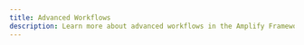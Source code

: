 ```yaml
---
title: Advanced Workflows
description: Learn more about advanced workflows in the Amplify Framework's API category
---
```


<inline-fragment platform="js" src="~/lib/graphqlapi/fragments/js/complex-objects.md"></inline-fragment>
<inline-fragment platform="js" src="~/lib/graphqlapi/fragments/js/delta-sync.md"></inline-fragment>